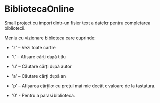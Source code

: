 # BibliotecaOnline
 
 
 Small project cu import dintr-un fisier text a datelor pentru completarea bibliotecii.
 
 Meniu cu vizionare biblioteca care cuprinde:
 
- 'z' – Vezi toate cartile
- 't' – Afisare cărți după titlu
- 'u' – Căutare cărți după autor
- 'a' – Căutare cărți după an
- 'p' – Afișarea cărților cu prețul mai mic decât o valoare de la tastatura.
 
- '0' - Pentru a parasi biblioteca.
 
